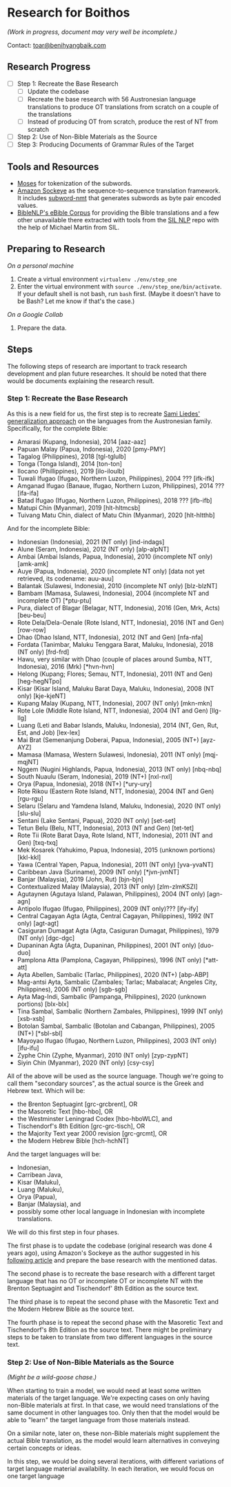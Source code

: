 # Research for Boithos

_(Work in progress, document may very well be incomplete.)_

Contact: [toar@benihyangbaik.com](mailto:toar@benihyangbaik.com)

## Research Progress

- [ ] Step 1: Recreate the Base Research
   - [ ] Update the codebase
   - [ ] Recreate the base research with 56 Austronesian language translations to produce OT translations from scratch on a couple of the translations
   - [ ] Instead of producing OT from scratch, produce the rest of NT from scratch
- [ ] Step 2: Use of Non-Bible Materials as the Source
- [ ] Step 3: Producing Documents of Grammar Rules of the Target

## Tools and Resources

- [Moses](http://www.statmt.org/moses) for tokenization of the subwords.
- [Amazon Sockeye](https://awslabs.github.io/sockeye/index.html) as the
  sequence-to-sequence translation framework. It includes
  [subword-nmt](https://github.com/rsennrich/subword-nmt) that generates
  subwords as byte pair encoded values.
- [BibleNLP's eBible Corpus](https://github.com/BibleNLP/ebible-corpus)
  for providing the Bible translations and a few other unavailable there
  extracted with tools from the [SIL
  NLP](https://github.com/sillsdev/silnlp) repo with the help of Michael
  Martin from SIL.

## Preparing to Research

_On a personal machine_

1. Create a virtual environment `virtualenv ./env/step_one`
2. Enter the virtual environment with `source ./env/step_one/bin/activate`. If your default shell is not bash, run
   `bash` first. (Maybe it doesn't have to be Bash? Let me know if that's
   the case.)

_On a Google Collab_

1. Prepare the data.

## Steps

The following steps of research are important to track research
development and plan future researches. It should be noted that there
would be documents explaining the research result.

### Step 1: Recreate the Base Research

As this is a new field for us, the first step is to recreate [Sami Liedes'
generalization approach](https://samiliedes.wordpress.com/2018/03/07/machine-translating-the-bible-into-new-languages/) on the languages from the Austronesian family.
Specifically, for the complete Bible:

- Amarasi (Kupang, Indonesia), 2014 [aaz-aaz]
- Papuan Malay (Papua, Indonesia), 2020 [pmy-PMY]
- Tagalog (Philippines), 2018 [tgl-tglulb]
- Tonga (Tonga Island), 2014 [ton-ton]
- Ilocano (Phillippines), 2019 [ilo-iloulb]
- Tuwali Ifugao (Ifugao, Northern Luzon, Philippines), 2004 ??? [ifk-ifk]
- Amganad Ifugao (Banaue, Ifugao, Northern Luzon, Philippines), 2014 ??? [ifa-ifa]
- Batad Ifugao (Ifugao, Northern Luzon, Philippines), 2018 ??? [ifb-ifb]
- Matupi Chin (Myanmar), 2019 [hlt-hltmcsb]
- Tuivang Matu Chin, dialect of Matu Chin (Myanmar), 2020 [hlt-hltthb]

And for the incomplete Bible:

- Indonesian (Indonesia), 2021 (NT only) [ind-indags]
- Alune (Seram, Indonesia), 2012 (NT only) [alp-alpNT]
- Ambai (Ambai Islands, Papua, Indonesia), 2010 (incomplete NT only) [amk-amk]
- Auye (Papua, Indonesia), 2020 (incomplete NT only) [data not yet
  retrieved, its codename: auu-auu]
- Balantak (Sulawesi, Indonesia), 2010 (incomplete NT only) [blz-blzNT]
- Bambam (Mamasa, Sulawesi, Indonesia), 2004 (incomplete NT and incomplete OT) [*ptu-ptu]
- Pura, dialect of Blagar (Belagar, NTT, Indonesia), 2016 (Gen, Mrk, Acts) [beu-beu]
- Rote Dela/Dela-Oenale (Rote Island, NTT, Indonesia), 2016 (NT and Gen) [row-row]
- Dhao (Dhao Island, NTT, Indonesia), 2012 (NT and Gen) [nfa-nfa]
- Fordata (Tanimbar, Maluku Tenggara Barat, Maluku, Indonesia), 2018 (NT only) [frd-frd]
- Hawu, very similar with Dhao (couple of places around Sumba, NTT, Indonesia), 2016 (Mrk) [*hvn-hvn]
- Helong (Kupang; Flores; Semau, NTT, Indonesia), 2011 (NT and Gen) [heg-hegNTpo]
- Kisar (Kisar Island, Maluku Barat Daya, Maluku, Indonesia), 2008 (NT only) [kje-kjeNT]
- Kupang Malay (Kupang, NTT, Indonesia), 2007 (NT only) [mkn-mkn]
- Rote Lole (Middle Rote Island, NTT, Indonesia), 2004 (NT and Gen) [llg-llg]
- Luang (Leti and Babar Islands, Maluku, Indonesia), 2014 (NT, Gen, Rut, Est, and Job) [lex-lex]
- Mai Brat (Semenanjung Doberai, Papua, Indonesia), 2005 (NT+) [ayz-AYZ]
- Mamasa (Mamasa, Western Sulawesi, Indonesia), 2011 (NT only) [mqj-mqjNT]
- Nggem (Nugini Highlands, Papua, Indonesia), 2013 (NT only) [nbq-nbq]
- South Nuaulu (Seram, Indonesia), 2019 (NT+) [nxl-nxl]
- Orya (Papua, Indonesia), 2018 (NT+) [*ury-ury]
- Rote Rikou (Eastern Rote Island, NTT, Indonesia), 2004 (NT and Gen) [rgu-rgu]
- Selaru (Selaru and Yamdena Island, Maluku, Indonesia), 2020 (NT only) [slu-slu]
- Sentani (Lake Sentani, Papua), 2020 (NT only) [set-set]
- Tetun Belu (Belu, NTT, Indonesia), 2013 (NT and Gen) [tet-tet]
- Rote Tii (Rote Barat Daya, Rote Island, NTT, Indonesia), 2011 (NT and Gen) [txq-txq]
- Mek Kosarek (Yahukimo, Papua, Indonesia), 2015 (unknown portions) [kkl-kkl]
- Yawa (Central Yapen, Papua, Indonesia), 2011 (NT only) [yva-yvaNT]
- Caribbean Java (Suriname), 2009 (NT only) [*jvn-jvnNT]
- Banjar (Malaysia), 2019 (John, Rut) [bjn-bjn]
- Contextualized Malay (Malaysia), 2013 (NT only) [zlm-zlmKSZI]
- Agutaynen (Agutaya Island, Palawan, Philippines), 2004 (NT only) [agn-agn]
- Antipolo Ifugao (Ifugao, Philippines), 2009 (NT only)??? [ify-ify]
- Central Cagayan Agta (Agta, Central Cagayan, Philippines), 1992 (NT only) [agt-agt]
- Casiguran Dumagat Agta (Agta, Casiguran Dumagat, Philippines), 1979 (NT only) [dgc-dgc]
- Dupaninan Agta (Agta, Dupaninan, Philippines), 2001 (NT only) [duo-duo]
- Pamplona Atta (Pamplona, Cagayan, Philippines), 1996 (NT only) [*att-att]
- Ayta Abellen, Sambalic (Tarlac, Philippines), 2020 (NT+) [abp-ABP]
- Mag-antsi Ayta, Sambalic (Zambales; Tarlac; Mabalacat; Angeles City, Philippines), 2006 (NT only) [sgb-sgb]
- Ayta Mag-Indi, Sambalic (Pampanga, Philippines), 2020 (unknown portions) [blx-blx]
- Tina Sambal, Sambalic (Northern Zambales, Philippines), 1999 (NT only) [xsb-xsb]
- Botolan Sambal, Sambalic (Botolan and Cabangan, Philippines), 2005 (NT+) [*sbl-sbl]
- Mayoyao Ifugao (Ifugao, Northern Luzon, Philippines), 2003 (NT only) [ifu-ifu]
- Zyphe Chin (Zyphe, Myanmar), 2010 (NT only) [zyp-zypNT]
- Siyin Chin (Myanmar), 2020 (NT only) [csy-csy]

All of the above will be used as the source language. Though we're going
to call them "secondary sources", as the actual source is the Greek and
Hebrew text. Which will be:

- the Brenton Septuagint [grc-grcbrent], OR
- the Masoretic Text [hbo-hbo], OR
- the Westminster Leningrad Codex [hbo-hboWLC], and
- Tischendorf's 8th Edition [grc-grc-tisch], OR
- the Majority Text year 2000 revision [grc-grcmt], OR
- the Modern Hebrew Bible [hch-hchNT]

And the target languages will be:

- Indonesian,
- Carribean Java,
- Kisar (Maluku),
- Luang (Maluku),
- Orya (Papua),
- Banjar (Malaysia), and
- possibly some other local language in Indonesian with incomplete translations.

We will do this first step in four phases.

The first phase is to update the codebase (original research was done 4
years ago), using Amazon's Sockeye as the author suggested in his
[following
article](https://samiliedes.wordpress.com/2018/08/28/recent-developments-and-ideas-on-the-bible-neural-machine-translation-problem/)
and prepare the base research with the mentioned datas.

The second phase is to recreate the base research with a different target
language that has no OT or incomplete OT or incomplete NT with the Brenton
Septuagint and Tischendorf' 8th Edition as the source text.

The third phase is to repeat the second phase with the Masoretic Text and
the Modern Hebrew Bible as the source text.

The fourth phase is to repeat the second phase with the Masoretic Text and
Tischendorf's 8th Edition as the source text. There might be preliminary
steps to be taken to translate from two different languages in the source
text.

### Step 2: Use of Non-Bible Materials as the Source

_(Might be a wild-goose chase.)_

When starting to train a model, we would need at least some written
materials of the target language. We're expecting cases on only having
non-Bible materials at first. In that case, we would need translations of
the same document in other languages too. Only then that the model would
be able to "learn" the target language from those materials instead.

On a similar note, later on, these non-Bible materials might supplement
the actual Bible translation, as the model would learn alternatives in
conveying certain concepts or ideas.

In this step, we would be doing several iterations, with different
variations of target language material availability. In each iteration, we
would focus on one target language
